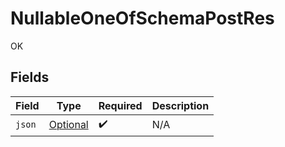 # NullableOneOfSchemaPostRes

OK


## Fields

| Field                                                                                           | Type                                                                                            | Required                                                                                        | Description                                                                                     |
| ----------------------------------------------------------------------------------------------- | ----------------------------------------------------------------------------------------------- | ----------------------------------------------------------------------------------------------- | ----------------------------------------------------------------------------------------------- |
| `json`                                                                                          | [Optional<NullableOneOfSchemaPostJson>](../../models/operations/NullableOneOfSchemaPostJson.md) | :heavy_check_mark:                                                                              | N/A                                                                                             |